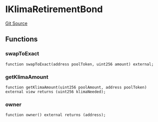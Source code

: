 # IKlimaRetirementBond
[Git Source](https://github.com/KlimaDAO/klimadao-solidity/blob/b4fb0f4685d5fe4c80ffc162389dfe0abdfe9f39/src/infinity/interfaces/IKlima.sol)


## Functions
### swapToExact


```solidity
function swapToExact(address poolToken, uint256 amount) external;
```

### getKlimaAmount


```solidity
function getKlimaAmount(uint256 poolAmount, address poolToken) external view returns (uint256 klimaNeeded);
```

### owner


```solidity
function owner() external returns (address);
```

